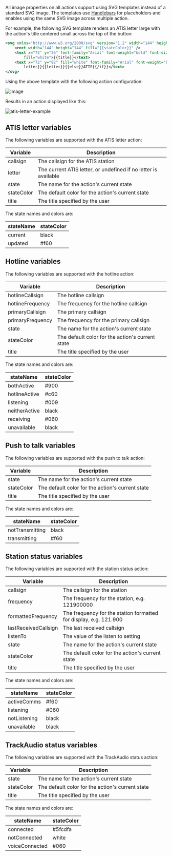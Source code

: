 All image properties on all actions support using SVG templates instead of a standard SVG image. The templates use [Handlebars](https://handlebarsjs.com/) for placeholders and enables using the same SVG image across multiple action.

For example, the following SVG template renders an ATIS letter large with the action's title centered small across the top of the button:

```xml
<svg xmlns="http://www.w3.org/2000/svg" version="1.2" width="144" height="144">
	<rect width="144" height="144" fill="{{stateColor}}" />
	<text x="72" y="36" font-family="Arial" font-weight="bold" font-size="22" text-anchor="middle"
		fill="white">{{title}}</text>
	<text x="72" y="92" fill="white" font-family="Arial" font-weight="bold" font-size="60" text-anchor="middle">{{#if
		letter}}{{letter}}{{else}}ATIS{{/if}}</text>
</svg>
```

Using the above template with the following action configuration:

![image](https://github.com/user-attachments/assets/68e381fd-a292-41a7-b2a6-0eca67c5317e)

Results in an action displayed like this:

![atis-letter-example](https://github.com/user-attachments/assets/d984edd4-0059-4857-8182-22e13b49ae2d)

## ATIS letter variables

The following variables are supported with the ATIS letter action:

| Variable   | Description                                                     |
| ---------- | --------------------------------------------------------------- |
| callsign   | The callsign for the ATIS station                               |
| letter     | The current ATIS letter, or undefined if no letter is available |
| state      | The name for the action's current state                         |
| stateColor | The default color for the action's current state                |
| title      | The title specified by the user                                 |

The state names and colors are:

| stateName | stateColor |
| --------- | ---------- |
| current   | black      |
| updated   | #f60       |

## Hotline variables

The following variables are supported with the hotline action:

| Variable         | Description                                      |
| ---------------- | ------------------------------------------------ |
| hotlineCallsign  | The hotline callsign                             |
| hotlineFrequency | The frequency for the hotline callsign           |
| primaryCallsign  | The primary callsign                             |
| primaryFrequency | The frequency for the primary callsign           |
| state            | The name for the action's current state          |
| stateColor       | The default color for the action's current state |
| title            | The title specified by the user                  |

The state names and colors are:

| stateName     | stateColor |
| ------------- | ---------- |
| bothActive    | #900       |
| hotlineActive | #c60       |
| listening     | #009       |
| neitherActive | black      |
| receiving     | #060       |
| unavailable   | black      |

## Push to talk variables

The following variables are supported with the push to talk action:

| Variable   | Description                                      |
| ---------- | ------------------------------------------------ |
| state      | The name for the action's current state          |
| stateColor | The default color for the action's current state |
| title      | The title specified by the user                  |

The state names and colors are:

| stateName       | stateColor |
| --------------- | ---------- |
| notTransmitting | black      |
| transmitting    | #f60       |

## Station status variables

The following variables are supported with the station status action:

| Variable             | Description                                                       |
| -------------------- | ----------------------------------------------------------------- |
| callsign             | The callsign for the station                                      |
| frequency            | The frequency for the station, e.g. 121900000                     |
| formattedFrequency   | The frequency for the station formatted for display, e.g. 121.900 |
| lastReceivedCallsign | The last received callsign                                        |
| listenTo             | The value of the listen to setting                                |
| state                | The name for the action's current state                           |
| stateColor           | The default color for the action's current state                  |
| title                | The title specified by the user                                   |

The state names and colors are:

| stateName    | stateColor |
| ------------ | ---------- |
| activeComms  | #f60       |
| listening    | #060       |
| notListening | black      |
| unavailable  | black      |

## TrackAudio status variables

The following variables are supported with the TrackAudio status action:

| Variable   | Description                                      |
| ---------- | ------------------------------------------------ |
| state      | The name for the action's current state          |
| stateColor | The default color for the action's current state |
| title      | The title specified by the user                  |

The state names and colors are:

| stateName      | stateColor |
| -------------- | ---------- |
| connected      | #5fcdfa    |
| notConnected   | white      |
| voiceConnected | #060       |
